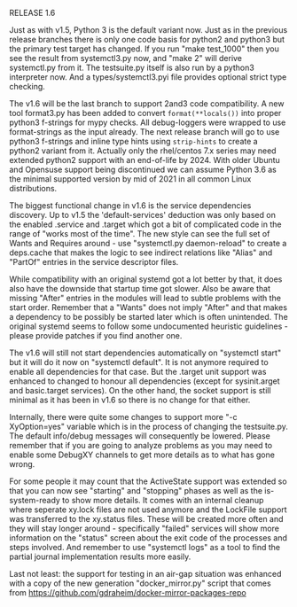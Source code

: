RELEASE 1.6

Just as with v1.5, Python 3 is the default variant now. Just as in the previous
release branches there is only one code basis for python2 and python3 but the
primary test target has changed. If you run "make test_1000" then you see
the result from systemctl3.py now, and "make 2" will derive systemctl.py
from it. The testsuite.py itself is also run by a python3 interpreter now.
And a types/systemctl3.pyi file provides optional strict type checking.

The v1.6 will be the last branch to support 2and3 code compatibility. A new
tool format3.py has been added to convert `format(**locals())` into proper
python3 f-strings for mypy checks. All debug-loggers were wrapped to use
format-strings as the input already. The next release branch will go to use
python3 f-strings and inline type hints using `strip-hints` to create a
python2 variant from it. Actually only the rhel/centos 7.x series may need
extended python2 support with an end-of-life by 2024. With older Ubuntu
and Opensuse support being discontinued we can assume Python 3.6 as the
minimal supported version by mid of 2021 in all common Linux distributions.

The biggest functional change in v1.6 is the service dependencies discovery.
Up to v1.5 the 'default-services' deduction was only based on the enabled
.service and .target which got a bit of complicated code in the range of
"works most of the time". The new style can see the full set of Wants and
Requires around - use "systemctl.py daemon-reload" to create a deps.cache
that makes the logic to see indirect relations like "Alias" and "PartOf"
entries in the service descriptor files.

While compatibility with an original systemd got a lot better by that, it
does also have the downside that startup time got slower. Also be aware
that missing "After" entries in the modules will lead to subtle problems 
with the start order. Remember that a "Wants" does not imply "After" and
that makes a dependency to be possibly be started later which is often
unintended. The original systemd seems to follow some undocumented heuristic
guidelines - please provide patches if you find another one.

The v1.6 will still not start dependencies automatically on "systemctl start"
but it will do it now on "systemctl default". It is not anymore required
to enable all dependencies for that case. But the .target unit support was
enhanced to changed to honour all dependencies (except for sysinit.arget 
and basic.target services). On the other hand, the socket support is still 
minimal as it has been in v1.6 so there is no change for that either.

Internally, there were quite some changes to support more "-c XyOption=yes"
variable which is in the process of changing the testsuite.py. The default
info/debug messages will consequently be lowered. Please remember that if
you are going to analyze problems as you may need to enable some DebugXY
channels to get more details as to what has gone wrong.

For some people it may count that the ActiveState support was extended
so that you can now see "starting" and "stopping" phases as well as the
is-system-ready to show more details. It comes with an internal cleanup
where seperate xy.lock files are not used anymore and the LockFile support 
was transferred to the xy.status files. These will be created more often 
and they will stay longer around - specifically "failed" services will 
show more information on the "status" screen about the exit code of the 
processes and steps involved. And remember to use "systemctl logs" as
a tool to find the partial journal implementation results more easily.

Last not least: the support for testing in an air-gap situation was 
enhanced with a copy of the new generation "docker_mirror.py" script
that comes from https://github.com/gdraheim/docker-mirror-packages-repo
